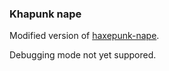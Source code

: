 ### Khapunk nape ###

Modified version of [haxepunk-nape](https://github.com/Marc010/HaxePunk-nape).  
  
Debugging mode not yet suppored.